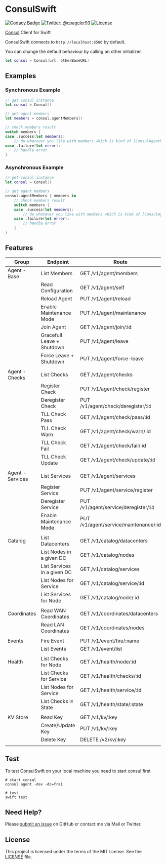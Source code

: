 # ConsulSwift

[![Codacy Badge](https://api.codacy.com/project/badge/Grade/0b6383a3ae304868a9bc2ba0d58a635e)](https://www.codacy.com/app/cpageler93/ConsulSwift?utm_source=github.com&utm_medium=referral&utm_content=cpageler93/ConsulSwift&utm_campaign=badger)
[![Twitter: @cpageler93](https://img.shields.io/badge/contact-@cpageler93-lightgrey.svg?style=flat)](https://twitter.com/cpageler93)
[![License](https://img.shields.io/badge/license-MIT-green.svg?style=flat)](https://github.com/cpageler93/ConsulSwift/blob/master/LICENSE)

[Consul](https://www.consul.io) Client for Swift

ConsulSwift connects to `http://localhost:8500` by default.

You can change the default behaviour by calling an other initializer.

```swift
let consul = Consul(url: otherBaseURL)
```

## Examples

### Synchronous Example

```swift
// get consul instance
let consul = Consul()

// get agent members
let members = consul.agentMembers()

// check members result
switch members {
case .success(let members):
    // do whatever you like with members which is kind of [ConsulAgentMember]
case .failure(let error):
    // handle error
}
```

### Asynchronous Example

```swift
// get consul instance
let consul = Consul()

// get agent members
consul.agentMembers { members in
    // check members result
    switch members {
    case .success(let members):
        // do whatever you like with members which is kind of [ConsulAgentMember]
    case .failure(let error):
        // handle error
    }
}
```

## Features

|  Group             |  Endpoint                       |  Route                                   | Implemented  |
|--------------------|---------------------------------|------------------------------------------|--------------|
|  Agent - Base      |  List Members                   |  GET /v1/agent/members                   | ✅           |
|                    |  Read Configuration             |  GET /v1/agent/self                      | ✅           |
|                    |  Reload Agent                   |  PUT /v1/agent/reload                    | ✅           |
|                    |  Enable Maintenance Mode        |  PUT /v1/agent/maintenance               | ✅           |
|                    |  Join Agent                     |  GET /v1/agent/join/:id                  | ✅           |
|                    |  Gracefull Leave + Shutdown     |  PUT /v1/agent/leave                     | ✅           |
|                    |  Force Leave + Shutdown         |  PUT /v1/agent/force-leave               | ✅           |
|                    |                                 |                                          |              |
|  Agent - Checks    |  List Checks                    |  GET /v1/agent/checks                    | ✅           |
|                    |  Register Check                 |  PUT /v1/agent/check/register            | ✅           |
|                    |  Deregister Check               |  PUT /v1/agent/check/deregister/:id      | ✅           |
|                    |  TLL Check Pass                 |  GET /v1/agent/check/pass/:id            | ✅           |
|                    |  TLL Check Warn                 |  GET /v1/agent/check/warn/:id            | ✅           |
|                    |  TLL Check Fail                 |  GET /v1/agent/check/fail/:id            | ✅           |
|                    |  TLL Check Update               |  GET /v1/agent/check/update/:id          | ✅           |
|                    |                                 |                                          |              |
|  Agent - Services  |  List Services                  |  GET /v1/agent/services                  | ✅           |
|                    |  Register Service               |  PUT /v1/agent/service/register          | ✅           |
|                    |  Deregister Service             |  PUT /v1/agent/service/deregister/:id    | ✅           |
|                    |  Enable Maintenance Mode        |  PUT /v1/agent/service/maintenance/:id   | ✅           |
|                    |                                 |                                          |              |
|  Catalog           |  List Datacenters               |  GET /v1/catalog/datacenters             | ✅           |
|                    |  List Nodes in a given DC       |  GET /v1/catalog/nodes                   | ✅           |
|                    |  List Services in a given DC    |  GET /v1/catalog/services                | ❌           |
|                    |  List Nodes for Service         |  GET /v1/catalog/service/:id             | ❌           |
|                    |  List Services for Node         |  GET /v1/catalog/node/:id                | ❌           |
|                    |                                 |                                          |              |
|  Coordinates       |  Read WAN Coordinates           |  GET /v1/coordinates/datacenters         | ❌           |
|                    |  Read LAN Coordinates           |  GET /v1/coordinates/nodes               | ❌           |
|                    |                                 |                                          |              |
|  Events            |  Fire Event                     |  PUT /v1/event/fire/:name                | ❌           |
|                    |  List Events                    |  GET /v1/event/list                      | ❌           |
|                    |                                 |                                          |              |
|  Health            |  List Checks for Node           |  GET /v1/health/node/:id                 | ❌           |
|                    |  List Checks for Service        |  GET /v1/health/checks/:id               | ❌           |
|                    |  List Nodes for Service         |  GET /v1/health/service/:id              | ❌           |
|                    |  List Checks in State           |  GET /v1/health/state/:state             | ❌           |
|                    |                                 |                                          |              |
|  KV Store          |  Read Key                       |  GET /v1/kv/:key                         | ❌           |
|                    |  Create/Update Key              |  PUT /v1/kv/:key                         | ❌           |
|                    |  Delete Key                     |  DELETE /v2/kv/:key                      | ❌           |
|                    |                                 |                                          |              |

## Test

To test ConsulSwift on your local machine you need to start consul first

    # start consul
    consul agent -dev -dc=fra1

    # test
    swift test


## Need Help?

Please [submit an issue](https://github.com/cpageler93/ConsulSwift/issues) on GitHub or contact me via Mail or Twitter.

## License

This project is licensed under the terms of the MIT license. See the [LICENSE](LICENSE) file.

